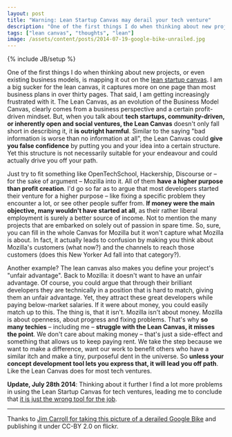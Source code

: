 ```yaml
---
layout: post
title: "Warning: Lean Startup Canvas may derail your tech venture"
description: "One of the first things I do when thinking about new projects, or even existing business models, is mapping it out on the [lean startup canvas](http://practicetrumpstheory.com/2012/02/why-lean-canvas/). I am a big sucker for the lean canvas, it captures more on one page than most business plans in over thirty pages. That said, I am getting increasingly frustrated with it. The Lean Canvas, as an evolution of the Business Model Canvas, clearly comes from a business perspective and a certain profit-driven mindset. But, when you talk about **tech startups, community-driven, or inherently open and social ventures, the Lean Canvas** doesn't only fall short in describing it, it **is outright harmful**. Similar to the saying \"bad information is worse than no information at all\", the Lean Canvas could **give you false confidence** by putting you and your idea into a certain structure. Yet this structure is not necessarily suitable for your endeavour and could actually drive you off your path."
tags: ["lean canvas", "thoughts", "lean"]
image: /assets/content/posts/2014-07-19-google-bike-unrailed.jpg
---
```

{% include JB/setup %}


One of the first things I do when thinking about new projects, or even existing business models, is mapping it out on the [lean startup canvas](http://practicetrumpstheory.com/2012/02/why-lean-canvas/). I am a big sucker for the lean canvas, it captures more on one page than most business plans in over thirty pages. That said, I am getting increasingly frustrated with it. The Lean Canvas, as an evolution of the Business Model Canvas, clearly comes from a business perspective and a certain profit-driven mindset. But, when you talk about **tech startups, community-driven, or inherently open and social ventures, the Lean Canvas** doesn't only fall short in describing it, it **is outright harmful**. Similar to the saying \"bad information is worse than no information at all\", the Lean Canvas could **give you false confidence** by putting you and your idea into a certain structure. Yet this structure is not necessarily suitable for your endeavour and could actually drive you off your path.

Just try to fit something like OpenTechSchool, Hackership, Discourse or – for the sake of argument – Mozilla into it. All of them **have a higher purpose than profit creation**. I'd go so far as to argue that most developers started their venture for a higher purpose – like fixing a specific problem they encounter a lot, or see other people suffer from. **If money were the main objective, many wouldn't have started at all**, as their rather liberal employment is surely a better source of income. Not to mention the many projects that are embarked on solely out of passion in spare time. So, sure, you can fill in the whole Canvas for Mozilla but it won't capture what Mozilla is about. In fact, it actually leads to confusion by making you think about Mozilla's customers (what now?) and the channels to reach those customers (does this New Yorker Ad fall into that category?).

Another example? The lean canvas also makes you define your project's "unfair advantage". Back to Mozilla: it doesn't want to have an unfair advantage. Of course, you could argue that through their brilliant developers they are technically in a position that is hard to match, giving them an unfair advantage. Yet, they attract these great developers while paying below-market salaries. If it were about money, you could easily match up to this. The thing is, that it isn't. Mozilla isn't about money. Mozilla is about openness, about progress and fixing problems. That's why **so many techies** – including me – **struggle with the Lean Canvas, it misses the point**. We don't care about making money – that's just a side-effect and something that allows us to keep paying rent. We take the step because we want to make a difference, want our work to benefit others who have a similar itch and make a tiny, purposeful dent in the universe. So **unless your concept development tool lets you express that, it will lead you off path**. Like the Lean Canvas does for most tech ventures.

**Update, July 28th 2014**: Thinking about it further I find a lot more problems in using the Lean Startup Canvas for tech ventures, leading me to conclude that [it is just the wrong tool for the job](/2014/07/28/lean-startup-canvas-the-wrong-tool).

----

Thanks to [Jim Carroll for taking this picture of a derailed Google Bike](https://www.flickr.com/photos/46131588@N02/6779140395/) and publishing it under CC-BY 2.0 on flickr.
